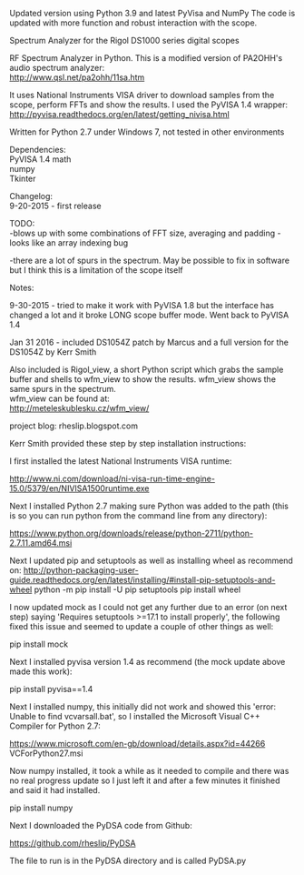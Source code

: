 Updated version using Python 3.9 and latest PyVisa and NumPy
The code is updated with more function and robust interaction with the scope.

Spectrum Analyzer for the Rigol DS1000 series digital scopes    
  
RF Spectrum Analyzer in Python. This is a modified version of PA2OHH's audio spectrum analyzer:  
http://www.qsl.net/pa2ohh/11sa.htm  
  
It uses National Instruments VISA driver to download samples from the scope, perform FFTs and show the results. I used the PyVISA 1.4 wrapper:  
http://pyvisa.readthedocs.org/en/latest/getting_nivisa.html  

Written for Python 2.7 under Windows 7, not tested in other environments  

Dependencies:    
PyVISA  1.4
math  
numpy  
Tkinter  

Changelog:  
9-20-2015 - first release  


TODO:  
-blows up with some combinations of FFT size, averaging and padding - looks like an array indexing bug  

-there are a lot of spurs in the spectrum. May be possible to fix in software but I think this is a limitation of the scope itself  

Notes:  

9-30-2015 - tried to make it work with PyVISA 1.8 but the interface has changed a lot and it broke LONG scope buffer mode. Went back to PyVISA 1.4 

Jan 31 2016 - included DS1054Z patch by Marcus and a full version for the DS1054Z by Kerr Smith

Also included is Rigol_view, a short Python script which grabs the sample buffer and shells to wfm_view to show the results. wfm_view shows the same spurs in the spectrum.  
wfm_view can be found at:  
http://meteleskublesku.cz/wfm_view/  

project blog: rheslip.blogspot.com

Kerr Smith provided these step by step installation instructions:

I first installed the latest National Instruments VISA runtime:

http://www.ni.com/download/ni-visa-run-time-engine-15.0/5379/en/NIVISA1500runtime.exe

Next I installed Python 2.7 making sure Python was added to the path (this is so you can run python from the command line from any directory):

https://www.python.org/downloads/release/python-2711/python-2.7.11.amd64.msi

Next I updated pip and setuptools as well as installing wheel as recommend on:
http://python-packaging-user-guide.readthedocs.org/en/latest/installing/#install-pip-setuptools-and-wheel
python -m pip install -U pip setuptools
pip install wheel

I now updated mock as I could not get any further due to an error (on next step) saying 'Requires setuptools >=17.1 to install properly', the following fixed this issue and seemed to update a couple of other things as well:

pip install mock

Next I installed pyvisa version 1.4 as recommend (the mock update above made this work):

pip install pyvisa==1.4

Next I installed numpy, this initially did not work and showed this 'error: Unable to find vcvarsall.bat', so I installed the Microsoft Visual C++ Compiler for Python 2.7:

https://www.microsoft.com/en-gb/download/details.aspx?id=44266
VCForPython27.msi

Now numpy installed, it took a while as it needed to compile and there was no real progress update so I just left it and after a few minutes it finished and said it had installed.

pip install numpy

Next I downloaded the PyDSA code from Github:

https://github.com/rheslip/PyDSA

The file to run is in the PyDSA directory and is called PyDSA.py

